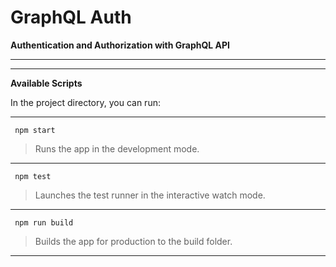 # GraphQL Auth
**Authentication and Authorization with GraphQL API**

***

***

**Available Scripts**

In the project directory, you can run:  

*** 

` npm start`

>Runs the app in the development mode.
_____________________________________
 ` npm test`

>Launches the test runner in the interactive watch mode.
_____________________________________
 ` npm run build`

>Builds the app for production to the build folder.

***